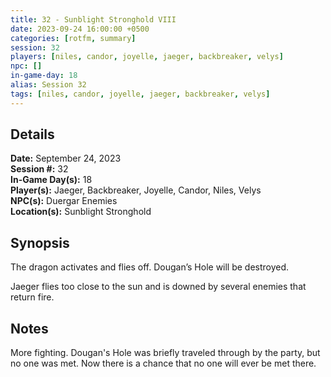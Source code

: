 ```yaml
---
title: 32 - Sunblight Stronghold VIII
date: 2023-09-24 16:00:00 +0500
categories: [rotfm, summary]
session: 32
players: [niles, candor, joyelle, jaeger, backbreaker, velys]
npc: []
in-game-day: 18
alias: Session 32
tags: [niles, candor, joyelle, jaeger, backbreaker, velys]
---
```


## Details

**Date:** September 24, 2023 <br>
**Session #:** 32 <br>
**In-Game Day(s):** 18 <br>
**Player(s):** Jaeger, Backbreaker, Joyelle, Candor, Niles, Velys <br>
**NPC(s):** Duergar Enemies <br>
**Location(s):** Sunblight Stronghold

## Synopsis
The dragon activates and flies off. Dougan’s Hole will be destroyed.

Jaeger flies too close to the sun and is downed by several enemies that return fire.

## Notes
More fighting.
Dougan's Hole was briefly traveled through by the party, but no one was met. Now there is a chance that no one will ever be met there.